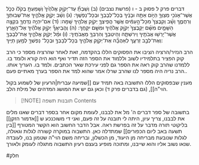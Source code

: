 

דברים פרק ל פסוק ב - ו (פרשת נצבים)
(ב) וְשַׁבְתָּ֞ עַד־יְקֹוָ֤ק אֱלֹהֶ֙יךָ֙ וְשָׁמַעְתָּ֣ בְקֹל֔וֹ כְּכֹ֛ל אֲשֶׁר־אָנֹכִ֥י מְצַוְּךָ֖ הַיּ֑וֹם אַתָּ֣ה וּבָנֶ֔יךָ בְּכָל־לְבָבְךָ֖ וּבְכָל־נַפְשֶֽׁךָ:
(ג) וְשָׁ֨ב יְקֹוָ֧ק אֱלֹהֶ֛יךָ אֶת־שְׁבוּתְךָ֖ וְרִחֲמֶ֑ךָ וְשָׁ֗ב וְקִבֶּצְךָ֙ מִכָּל־הָ֣עַמִּ֔ים אֲשֶׁ֧ר הֱפִֽיצְךָ֛ יְקֹוָ֥ק אֱלֹהֶ֖יךָ שָֽׁמָּה:
(ד) אִם־יִהְיֶ֥ה נִֽדַּחֲךָ֖ בִּקְצֵ֣ה הַשָּׁמָ֑יִם מִשָּׁ֗ם יְקַבֶּצְךָ֙ יְקֹוָ֣ק אֱלֹהֶ֔יךָ וּמִשָּׁ֖ם יִקָּחֶֽךָ:
(ה) וֶהֱבִֽיאֲךָ֞ יְקֹוָ֣ק אֱלֹהֶ֗יךָ אֶל־הָאָ֛רֶץ אֲשֶׁר־יָרְשׁ֥וּ אֲבֹתֶ֖יךָ וִֽירִשְׁתָּ֑הּ וְהֵיטִֽבְךָ֥ וְהִרְבְּךָ֖ מֵאֲבֹתֶֽיךָ:
(ו) וּמָ֨ל יְקֹוָ֧ק אֱלֹהֶ֛יךָ אֶת־לְבָבְךָ֖ וְאֶת־לְבַ֣ב זַרְעֶ֑ךָ לְאַהֲבָ֞ה אֶת־יְקֹוָ֧ק אֱלֹהֶ֛יךָ בְּכָל־לְבָבְךָ֥ וּבְכָל־ נַפְשְׁךָ֖ לְמַ֥עַן חַיֶּֽיךָ: 


הרב הנזיר/הרציה הציבו את הפסוקים הללו בהקדמה,
זאת לאחר שהרציה מספר כי הרב קוק הפציר בתלמידיו לשוב וללמוד את הספר הזה תדיר
 ואף הוא היה קורא ולומד בו. ללמדנו שהרב קוק ראה את הספר גם לפני עירכת שאר הכתבים. ולמד בו. העריך אותו.
הרב נריה היה מספר לנו שהרב שרלו אמר שהוא למד את הספר בערך מאתיים פעם..


מענין שבפסוקים הללו התשובה באה תמיד עם [[שמיעה עברית|הרעיון של לשמוע בקול הוי"ה]], (גם בדברים פרק ד)
וכאן גם יש את המושג המדהים של מילת הלב.


> [!NOTE] תובנות תשפה
> Contents

בתשובה של ספר דברים ה' מל את לבבנו, לעומת מקום אחר בספר דברים שאנו מלים את לבבנו, צריך עיון, היתה לי תובנה על זה פעם, ואני די משוכנכע ש [[אדמור הזקן]] בליקוטי תורה מדבר על זה בפרשת ראה.
אבל הדבר החשוב הוא הקשר המטורף [[בין תשעה באב ליום הכפורים]]
שמתדלה כאן. התשבוה במוקרה קשורה לגלות וגאולה, לגלות שנובעת מבריחה מן היעוד, מן הכשלון, ובריחה משם הוי"ה שטמון בנו, לעובדה שנאו נשוב אליו והוא שייבנו, ומתוכה מופיע בעצם רעיון התשבוה מתגלה לעומק ולאורך.





#חלק